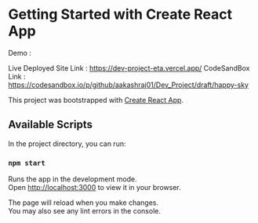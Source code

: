 # Getting Started with Create React App

Demo : 

Live Deployed Site Link : https://dev-project-eta.vercel.app/
CodeSandBox Link : https://codesandbox.io/p/github/aakashraj01/Dev_Project/draft/happy-sky

This project was bootstrapped with [Create React App](https://github.com/facebook/create-react-app).

## Available Scripts

In the project directory, you can run:

### `npm start`

Runs the app in the development mode.\
Open [http://localhost:3000](http://localhost:3000) to view it in your browser.

The page will reload when you make changes.\
You may also see any lint errors in the console.

